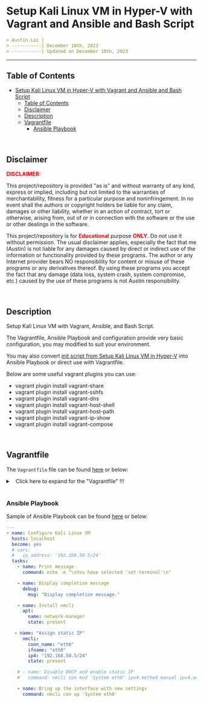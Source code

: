 
# Setup Kali Linux VM in Hyper-V with Vagrant and Ansible and Bash Script

```markdown
> Austin.Lai |
> -----------| December 10th, 2023
> -----------| Updated on December 10th, 2023
```

---

## Table of Contents

<!-- TOC -->

- [Setup Kali Linux VM in Hyper-V with Vagrant and Ansible and Bash Script](#setup-kali-linux-vm-in-hyper-v-with-vagrant-and-ansible-and-bash-script)
    - [Table of Contents](#table-of-contents)
    - [Disclaimer](#disclaimer)
    - [Description](#description)
    - [Vagrantfile](#vagrantfile)
        - [Ansible Playbook](#ansible-playbook)

<!-- /TOC -->

<br>

## Disclaimer

<span style="color: red; font-weight: bold;">DISCLAIMER:</span>

This project/repository is provided "as is" and without warranty of any kind, express or implied, including but not limited to the warranties of merchantability, fitness for a particular purpose and noninfringement. In no event shall the authors or copyright holders be liable for any claim, damages or other liability, whether in an action of contract, tort or otherwise, arising from, out of or in connection with the software or the use or other dealings in the software.

This project/repository is for <span style="color: red; font-weight: bold;">Educational</span> purpose <span style="color: red; font-weight: bold;">ONLY</span>. Do not use it without permission. The usual disclaimer applies, especially the fact that me (Austin) is not liable for any damages caused by direct or indirect use of the information or functionality provided by these programs. The author or any Internet provider bears NO responsibility for content or misuse of these programs or any derivatives thereof. By using these programs you accept the fact that any damage (data loss, system crash, system compromise, etc.) caused by the use of these programs is not Austin responsibility.

<br>

## Description

<!-- Description -->

Setup Kali Linux VM with Vagrant, Ansible, and Bash Script.

The Vagrantfile, Ansible Playbook and configuration provide very basic configuration, you may modified to suit your environment.

You may also convert [init script from Setup Kali Linux VM in Hyper-V](https://github.com/austin-lai/Setup_Kali_Linux_VM_in_Hyper-V) into Ansible Playbook or direct use with Vagrantfile.

Below are some useful vagrant plugins you can use:

- vagrant plugin install vagrant-share
- vagrant plugin install vagrant-sshfs
- vagrant plugin install vagrant-dns
- vagrant plugin install vagrant-host-shell
- vagrant plugin install vagrant-host-path
- vagrant plugin install vagrant-ip-show
- vagrant plugin install vagrant-compose

<!-- /Description -->

<br>

## Vagrantfile

The `Vagrantfile` file can be found [here](./Vagrantfile) or below:

<details>

<summary><span style="padding-left:10px;">Click here to expand for the "Vagrantfile" !!!</span></summary>

```ruby
# -*- mode: ruby -*-
# vi: set ft=ruby :

Vagrant.require_version ">= 1.3.5"

ENV["LC_ALL"] = "en_US.UTF-8"

# Vagrantfile API/syntax version. Don't touch unless you know what you're doing!
VAGRANTFILE_API_VERSION = "2"

# unless Vagrant.has_plugin?("vagrant-reload")
#   puts 'Installing vagrant-reload Plugin...'
#   system('vagrant plugin install vagrant-reload')
# end

# All Vagrant configuration is done below. The "2" in Vagrant.configure
# configures the configuration version (we support older styles for
# backwards compatibility). Please don't change it unless you know what
# you're doing.
# Vagrant.configure("2") do |config|
Vagrant.configure(VAGRANTFILE_API_VERSION) do |config|

  # Provider-specific configuration so you can fine-tune various
  # backing providers for Vagrant. These expose provider-specific options.
  config.vm.provider "hyperv" do |hv|
      
    hv.vmname = "kali-box"

    hv.memory = 2048
    
    hv.maxmemory = 2048
    
    hv.cpus = 2

    hv.enable_enhanced_session_mode = true

    hv.enable_checkpoints = true
    
    hv.enable_automatic_checkpoints = true
  
    # Enable virtualization extensions for the virtual CPUs
    hv.enable_virtualization_extensions = true

    hv.linked_clone = true

    # Enable VM integration services (e.g., Copy-VMFile)
    hv.vm_integration_services = {
      guest_service_interface: true, # This line enables Copy-VMFile
      heartbeat: true,
      key_value_pair_exchange: true,
      shutdown: true,
      time_synchronization: true,
      vss: true,
    }

    # hv.auto_start_action = "StartIfRunning" # (Nothing, StartIfRunning, Start) - Automatic start action for VM on host startup.
    hv.auto_start_action = "Nothing" # (Nothing, StartIfRunning, Start) - Automatic start action for VM on host startup.

    hv.auto_stop_action =  "ShutDown" # (ShutDown, TurnOff, Save) - Automatic stop action for VM on host shutdown. Default: ShutDown.

    # hv.customize  ["virtual_switch", { type: "External", name: "External Switch", :adapter => "Ethernet" }]
    
  end

  # Give a custom name to your Vagrant machine
  config.vm.define "kali-box" do |machine|

    # The most common configuration options are documented and commented below.
    # For a complete reference, please see the online documentation at
    # https://docs.vagrantup.com.

    # Every Vagrant development environment requires a box. You can search for
    # boxes at https://vagrantcloud.com/search.
    machine.vm.box = "kalilinux/rolling"

    machine.vm.hostname = "kali-box"

    machine.vm.allow_hosts_modification = true

    # The communicator type to use to connect to the guest box. By default this is "ssh", but should be changed to "winrm" for Windows guests.
    machine.vm.communicator = "ssh"

    # SSH Configuration
    machine.ssh.username = "vagrant"
    machine.ssh.password = "vagrant"
    machine.ssh.insert_key = false  # Do not insert default Vagrant SSH key

    # Forward SSH Agent (useful for provisioning with private GitHub repositories)
    # machine.ssh.forward_agent = true

    # Customize SSH keys for Windows paths
    # machine.ssh.private_key_path = ""

    # Disable strict host key checking (useful for development)
    machine.ssh.verify_host_key = false

    # (boolean) - If false, this setting will not include the compression setting when ssh'ing into a machine. If this is not set, it will default to true and Compression=yes will be enabled with ssh.
    machine.ssh.compression = true

    # (integer) - Number of seconds to wait for establishing an SSH connection to the guest. Defaults to 15.
    machine.ssh.connect_timeout = 60

    # (boolean) - If true, X11 forwarding over SSH connections is enabled. Defaults to false.
    machine.ssh.forward_x11 = true

    # (integer) - The port on the guest that SSH is running on. This is used by some providers to detect forwarded ports for SSH. For example, if this is set to 22 (the default), and Vagrant detects a forwarded port to port 22 on the guest from port 4567 on the host, Vagrant will attempt to use port 4567 to talk to the guest if there is no other option.
    # machine.ssh.guest_port = 2222

    # (string) - The hostname or IP to SSH into. By default this is empty, because the provider usually figures this out for you.
    # config.ssh.host = 

    # (boolean) - If true, this setting SSH will send keep-alive packets every 5 seconds by default to keep connections alive.
    machine.ssh.keep_alive = true

    # (boolean) - Only use Vagrant-provided SSH private keys (do not use any keys stored in ssh-agent). The default value is true.
    # machine.ssh.keys_only = true

    # (integer) - The port to SSH into. By default this is port 22.
    machine.ssh.port = 22

    # Set the shell for provisioning scripts
    machine.ssh.shell = "bash -l"

    # Additional SSH options
    # machine.ssh.extra_args = ["-A", "-o ForwardX11=yes"]

    # The time in seconds that Vagrant will wait for the machine to gracefully halt when vagrant halt is called. Defaults to 60 seconds.
    machine.vm.graceful_halt_timeout = 60

    machine.vm.boot_timeout = 1200 # 20 minutes
    
    # The guest OS that will be running within this machine. This defaults to :linux, and Vagrant will auto-detect the proper distro. However, this should be changed to :windows for Windows guests. Vagrant needs to know this information to perform some guest OS-specific things such as mounting folders and configuring networks.
    machine.vm.guest = :linux

    # A message to show after vagrant up. This will be shown to the user and is useful for containing instructions such as how to access various components of the development environment.
    machine.vm.post_up_message = "This is the start up message!"

    # Disable automatic box update checking. If you disable this, then
    # boxes will only be checked for updates when the user runs
    # `vagrant box outdated`. This is not recommended.
    # config.vm.box_check_update = false
    machine.vm.box_check_update = true

    # Create a forwarded port mapping which allows access to a specific port
    # within the machine from a port on the host machine. In the example below,
    # accessing "localhost:8080" will access port 80 on the guest machine.
    # NOTE: This will enable public access to the opened port
    # config.vm.network "forwarded_port", guest: 80, host: 8080

    # Create a forwarded port mapping which allows access to a specific port
    # within the machine from a port on the host machine and only allow access
    # via 127.0.0.1 to disable public access
    # config.vm.network "forwarded_port", guest: 80, host: 8080, host_ip: "127.0.0.1"

    # Create a private network, which allows host-only access to the machine
    # using a specific IP.
    # config.vm.network "private_network", ip: "192.168.33.10"

    # Create a public network, which generally matched to bridged network.
    # Bridged networks make the machine appear as another physical device on
    # your network.
    # config.vm.network "public_network"
    # config.vm.network "public_network", ip: "192.168.0.1", hostname: true # Network specified with `:hostname` must provide a static ip
    # config.vm.network "private_network", ip: "192.168.50.5", netmask: "24", hostname: true, auto_config: false # Network specified with :hostname must provide a static ip

    # Network Configuration for Hyper-V
    # Below not working
    # machine.vm.network "private_network", type: "static", switch: "Hyper-V-Lab_Private", ip: "192.168.50.5", netmask: "24", hostname: true, auto_config: false, ipv6: false
    machine.vm.network "public_network", bridge: "Default Switch"    

    # Share an additional folder to the guest VM. The first argument is
    # the path on the host to the actual folder. The second argument is
    # the path on the guest to mount the folder. And the optional third
    # argument is a set of non-required options.
    # config.vm.synced_folder '/host/path', '/guest/path', type: "smb", mount_options: ['mfsymlink']
    # This option may be globally disabled with an environment variable:
    # VAGRANT_DISABLE_SMBMFSYMLINKS=1

    # Disable the default share of the current code directory. Doing this
    # provides improved isolation between the vagrant box and your host
    # by making sure your Vagrantfile isn't accessable to the vagrant box.
    machine.vm.synced_folder ".", "/vagrant", disabled: true

    # Enable provisioning with a shell script. Additional provisioners such as
    # Ansible, Chef, Docker, Puppet and Salt are also available. Please see the
    # documentation for more information about their specific syntax and use.
    ############################
    # config.vm.provision "shell", inline: <<-SHELL
    #   apt-get update
    #   apt-get install -y apache2
    # SHELL
    ####### OR #######
    # $script = <<-SCRIPT
    # echo I am provisioning...
    # date > /etc/vagrant_provisioned_at
    # SCRIPT

    # Vagrant.configure("2") do |config|
    #   config.vm.provision "shell", inline: $script
    # end
    ####### OR #######
    # $script = <<-'SCRIPT'
    # echo "These are my \"quotes\"! I am provisioning my guest."
    # date > /etc/vagrant_provisioned_at
    # SCRIPT

    # Vagrant.configure("2") do |config|
    #   config.vm.provision "shell", inline: $script
    # end
    ####### OR #######
    # config.vm.provision "shell", path: "init.sh"
    # config.vm.provision "shell", path: "https://example.com/provisioner.sh"
    ##############

    # Use a shell provisioner to install Ansible
    # machine.vm.provision "shell", inline: <<-SHELL
    #   sudo apt-get update
      # sudo apt-get install -y ansible
    #   sudo update-locale LANG=en_US.UTF-8 LC_CTYPE=en_US.UTF-8
    #   sudo locale-gen en_US en_US.UTF-8
    # SHELL
    # Provisioning with Ansible
    # Ansible setup for all vm
    # Use :ansible or :ansible_local to
    # select the provisioner of your choice
    # machine.vm.provision :ansible do |ansible|
    #   ansible.playbook = "playbook.yml"
    # end
  
    # Single Command Trigger
    # config.trigger.after :up do |trigger|
    #   ...
    # end
    # # multiple commands for this trigger
    # config.trigger.before [:up, :destroy, :halt, :package] do |trigger|
    #   ...
    # end
    # # or defined as a splat list
    # config.trigger.before :up, :destroy, :halt, :package do |trigger|
    #   ...
    # end
    machine.trigger.after :up do |trigger|
      trigger.name = "Finished Message ! INSIDE >> config.vm.define \"kali-box\" do |machine| <<"
      trigger.warn = "Finished Message ! INSIDE >> config.vm.define \"kali-box\" do |machine| <<"
      trigger.info = "Finally Machine is up ! INSIDE >> config.vm.define \"kali-box\" do |machine| <<"
    end
    # machine.trigger.after :up do |trigger|
    #   trigger.name = "Setting up network interface"
    #   trigger.run = {inline: "bash config_eth0.sh"}
    # end
  end

  # WORKAROUND for all LIMITATIONS OF VAGRANT (execute a powershell script to handle hyper-v actions before startup of instance)
  # will be executed before the hyper-Instance will be started  
  secSwitch = 'Hyper-V-Lab_Private'
  # Execute a powershell script elevated and privileged (!!)
  # config.trigger.before :'VagrantPlugins::HyperV::Action::StartInstance', type: :action do |trigger|
  config.trigger.after :up , type: :action do |trigger|
    trigger.run = { inline: "./hyperv-config-node.ps1 -VmName kali-box -SwitchName \"'#{secSwitch}'\" " }
  end
  ########## OR ##########
  # config.trigger.before :reload do |trigger|
  # config.trigger.after :up do |trigger|
  #   trigger.name = "Changing Hyper-V VM network switch"
  #   trigger.run = {inline: "./hyperv-config-node.ps1"}
  # end

  # action trigger for all vm
  config.trigger.after :up do |trigger|
    trigger.name = "Finished Message ! OUTSIDE >> config.vm.define \"kali-box\" do |machine| <<"
    trigger.warn = "Finished Message ! OUTSIDE >> config.vm.define \"kali-box\" do |machine| <<"
    trigger.info = "Finally Machine is up ! OUTSIDE >> config.vm.define \"kali-box\" do |machine| <<"
  end

end
```

</details>

<br>

### Ansible Playbook

Sample of Ansible Playbook can be found [here](./playbook.yml) or below:

```yml
---
- name: Configure Kali Linux VM
  hosts: localhost
  become: yes
  # vars:
  #   ip_address: '192.168.50.5/24'
  tasks:
    - name: Print message
      command: echo -e "\nYou have selected 'set-terminal'\n"

    - name: Display completion message
      debug:
        msg: "Display completion message."

    - name: Install nmcli
      apt:
        name: network-manager
        state: present

   - name: "Assign static IP"
      nmcli:
        conn_name: "eth0"
        ifname: "eth0"
        ip4: "192.168.50.5/24"
        state: present

    # - name: Disable DHCP and enable static IP
    #   command: nmcli con mod 'System eth0' ipv4.method manual ipv4.addr "{{ ip_address }}"

    - name: Bring up the interface with new settings
      command: nmcli con up 'System eth0'

```
